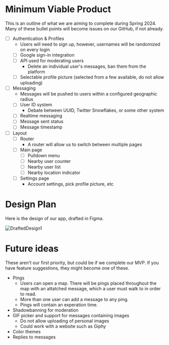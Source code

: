 # Minimum Viable Product

This is an outline of what we are aiming to complete during Spring 2024.
Many of these bullet points will become issues on our GitHub, if not already.

- [ ] Authentication & Profiles
    - Users will need to sign up, however, usernames will be randomized on every login
    - [ ] Google sign-in integration
    - [ ] API used for moderating users
        - Delete an individual user's messages, ban them from the platform
    - [ ] Selectable profile picture (selected from a few available, do not allow uploading)

- [ ] Messaging
    - Messages will be pushed to users within a configured geographic radius
    - [ ] User ID system
        - Debate between UUID, Twitter Snowflakes, or some other system
    - [ ] Realtime messaging
    - [ ] Message sent status
    - [ ] Message timestamp

- [ ] Layout
    - [ ] Router
        - A router will allow us to switch between multiple pages
    - [ ] Main page
        - [ ] Pulldown menu
        - [ ] Nearby user counter
        - [ ] Nearby user list
        - [ ] Nearby location indicator
    - [ ] Settings page
        - Account settings, pick profile picture, etc

# Design Plan

Here is the design of our app, drafted in Figma.

![DraftedDesign1](/imgs/AppViews.png)

# Future ideas

These aren't our first priority, but could be if we complete our MVP. If you have feature suggestions, they might become one of these.

- Pings
    - Users can open a map. There will be pings placed throughout the map with an attatched message, which a user must walk to in order to read.
    - More than one user can add a message to any ping.
    - Pings will contain an experation time.
- Shadowbanning for moderation
- GIF picker and support for messages containing images
    - Do not allow uploading of personal images
    - Could work with a website such as Giphy
- Color themes
- Replies to messages
